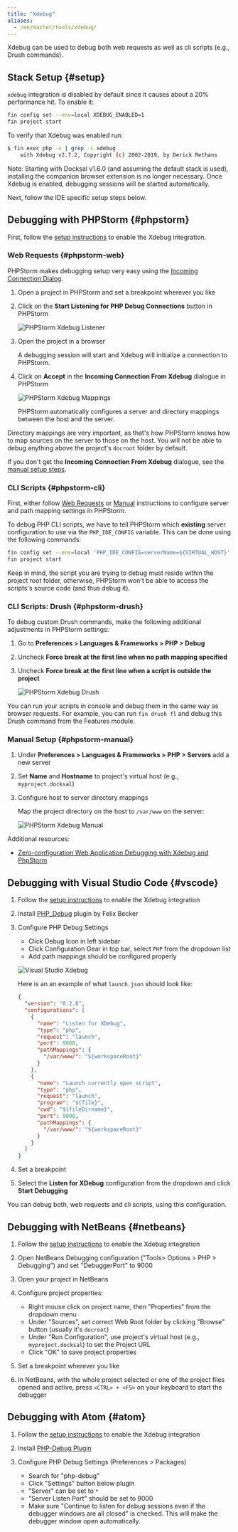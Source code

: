 ```yaml
---
title: "Xdebug"
aliases:
  - /en/master/tools/xdebug/
---
```


Xdebug can be used to debug both web requests as well as cli scripts (e.g., Drush commands).

## Stack Setup {#setup}

`xdebug` integration is disabled by default since it causes about a 20% performance hit. To enable it:

```bash
fin config set --env=local XDEBUG_ENABLED=1
fin project start
``` 

To verify that Xdebug was enabled run:

```bash
$ fin exec php -v | grep -i xdebug
    with Xdebug v2.7.2, Copyright (c) 2002-2019, by Derick Rethans
```

Note: Starting with Docksal v1.6.0 (and assuming the default stack is used), installing the companion browser extension 
is no longer necessary. Once Xdebug is enabled, debugging sessions will be started automatically.

Next, follow the IDE specific setup steps below.


## Debugging with PHPStorm {#phpstorm}

First, follow the [setup instructions](#setup) to enable the Xdebug integration.

### Web Requests {#phpstorm-web}

PHPStorm makes debugging setup very easy using the [Incoming Connection Dialog](https://www.jetbrains.com/help/idea/incoming-connection-dialog.html).

1. Open a project in PHPStorm and set a breakpoint wherever you like
2. Click on the **Start Listening for PHP Debug Connections** button in PHPStorm
    
    ![PHPStorm Xdebug Listener](/images/xdebug-phpstorm-listener.png)
    
3. Open the project in a browser
    
    A debugging session will start and Xdebug will initialize a connection to PHPStorm.
    
4. Click on **Accept** in the **Incoming Connection From Xdebug** dialogue in PHPStorm
    
    ![PHPStorm Xdebug Mappings](/images/xdebug-phpstorm-automatic.png)

    PHPStorm automatically configures a server and directory mappings between the host and the server.

Directory mappings are very important, as that's how PHPStorm knows how to map sources on the server to those on
the host. You will not be able to debug anything above the project's `docroot` folder by default.

If you don't get the **Incoming Connection From Xdebug** dialogue, see the [manual setup steps](#phpstorm-manual).

### CLI Scripts {#phpstorm-cli}

First, either follow [Web Requests](#phpstorm-web) or [Manual](#phpstorm-manual) instructions to configure 
server and path mapping settings in PHPStorm.

To debug PHP CLI scripts, we have to tell PHPStorm which **existing** server configuration to use via the `PHP_IDE_CONFIG` 
variable. This can be done using the following commands:

```bash
fin config set --env=local 'PHP_IDE_CONFIG=serverName=${VIRTUAL_HOST}'
fin project start
```

Keep in mind, the script you are trying to debug must reside within the project root folder, otherwise, PHPStorm won't 
be able to access the scripts's source code (and thus debug it).

### CLI Scripts: Drush {#phpstorm-drush}

To debug custom Drush commands, make the following additional adjustments in PHPStorm settings:

1. Go to **Preferences > Languages & Frameworks > PHP > Debug**
2. Uncheck **Force break at the first line when no path mapping specified**
3. Uncheck **Force break at the first line when a script is outside the project**
    
    ![PHPStorm Xdebug Drush](/images/xdebug-phpstorm-drush.png)

You can run your scripts in console and debug them in the same way as browser requests. For example, you can run 
`fin drush fl` and debug this Drush command from the Features module.

### Manual Setup {#phpstorm-manual}

1. Under **Preferences > Languages & Frameworks > PHP > Servers** add a new server
2. Set **Name** and **Hostname** to project's virtual host (e.g., `myproject.docksal`)
3. Configure host to server directory mappings
    
    Map the project directory on the host to `/var/www` on the server:
    
    ![PHPStorm Xdebug Manual](/images/xdebug-phpstorm-manual.png)

Additional resources:

- [Zero-configuration Web Application Debugging with Xdebug and PhpStorm](https://confluence.jetbrains.com/display/PhpStorm/Zero-configuration+Web+Application+Debugging+with+Xdebug+and+PhpStorm)


## Debugging with Visual Studio Code {#vscode}

1. Follow the [setup instructions](#setup) to enable the Xdebug integration
2. Install [PHP_Debug](https://marketplace.visualstudio.com/items?itemName=felixfbecker.php-debug) plugin by Felix Becker
3. Configure PHP Debug Settings
    
    - Click Debug Icon in left sidebar
    - Click Configuration Gear in top bar, select `PHP` from the dropdown list
    - Add path mappings should be configured properly
    
    ![Visual Studio Xdebug](/images/xdebug-vscode.png)
    
    Here is an an example of what `launch.json` should look like:
    
    ```json
    {
      "version": "0.2.0",
      "configurations": [
        {
          "name": "Listen for XDebug",
          "type": "php",
          "request": "launch",
          "port": 9000,
          "pathMappings": {
            "/var/www/": "${workspaceRoot}"
          }
        },
        {
          "name": "Launch currently open script",
          "type": "php",
          "request": "launch",
          "program": "${file}",
          "cwd": "${fileDirname}",
          "port": 9000,
          "pathMappings": {
            "/var/www/": "${workspaceRoot}"
          }
        }
      ]
    }
    ```
    
4. Set a breakpoint
5. Select the **Listen for XDebug** configuration from the dropdown and click **Start Debugging**

You can debug both, web requests and cli scripts, using this configuration. 


## Debugging with NetBeans {#netbeans}

1. Follow the [setup instructions](#setup) to enable the Xdebug integration
2. Open NetBeans Debugging configuration ("Tools> Options > PHP > Debugging") and set "DebuggerPort" to 9000
3. Open your project in NetBeans
4. Configure project properties:
    
    - Right mouse click on project name, then "Properties" from the dropdown menu
    - Under "Sources", set correct Web Root folder by clicking "Browse" button (usually it's `docroot`)
    - Under "Run Configuration", use project's virtual host (e.g., `myproject.docksal`) to set the Project URL
    - Click "OK" to save project properties
    
5. Set a breakpoint wherever you like
6. In NetBeans, with the whole project selected or one of the project files opened and active, press `<CTRL> + <F5>` on your keyboard to start the debugger


## Debugging with Atom {#atom}

1. Follow the [setup instructions](#setup) to enable the Xdebug integration
2. Install [PHP-Debug Plugin](https://atom.io/packages/php-debug)
3. Configure PHP Debug Settings (Preferences > Packages)
    
    - Search for "php-debug"
    - Click "Settings" button below plugin
    - "Server" can be set to `*`
    - "Server Listen Port" should be set to 9000
    - Make sure "Continue to listen for debug sessions even if the debugger windows are all closed" is checked. This will make the debugger window open automatically.
